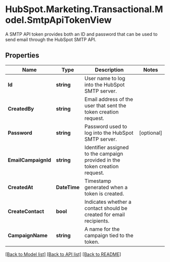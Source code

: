 # HubSpot.Marketing.Transactional.Model.SmtpApiTokenView
A SMTP API token provides both an ID and password that can be used to send email through the HubSpot SMTP API.

## Properties

Name | Type | Description | Notes
------------ | ------------- | ------------- | -------------
**Id** | **string** | User name to log into the HubSpot SMTP server. | 
**CreatedBy** | **string** | Email address of the user that sent the token creation request. | 
**Password** | **string** | Password used to log into the HubSpot SMTP server. | [optional] 
**EmailCampaignId** | **string** | Identifier assigned to the campaign provided in the token creation request. | 
**CreatedAt** | **DateTime** | Timestamp generated when a token is created. | 
**CreateContact** | **bool** | Indicates whether a contact should be created for email recipients. | 
**CampaignName** | **string** | A name for the campaign tied to the token. | 

[[Back to Model list]](../README.md#documentation-for-models) [[Back to API list]](../README.md#documentation-for-api-endpoints) [[Back to README]](../README.md)

